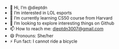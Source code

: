 - 👋 Hi, I’m @dieptdn
- 👀 I’m interested in LOL esports
- 🌱 I’m currently learning CS50 course from Harvard
- 💞️ I’m looking to explore interesting things on Github
- 📫 How to reach me: dieptdn3007@gmail.com
- 😄 Pronouns: She/her
- ⚡ Fun fact: I cannot ride a bicycle

<!---
dieptdn/dieptdn is a ✨ special ✨ repository because its `README.md` (this file) appears on your GitHub profile.
You can click the Preview link to take a look at your changes.
--->
